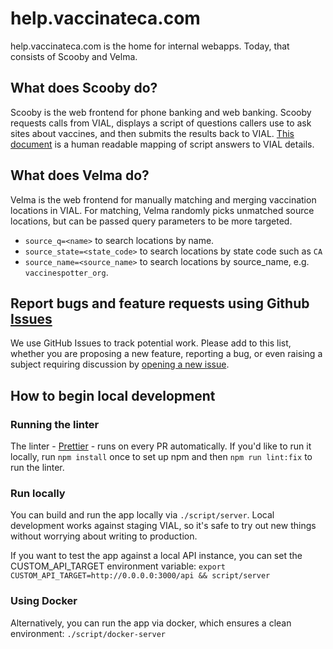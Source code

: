 # help.vaccinateca.com

help.vaccinateca.com is the home for internal webapps. Today, that consists of Scooby and Velma.

## What does Scooby do?

Scooby is the web frontend for phone banking and web banking. Scooby requests calls from VIAL, 
displays a script of questions callers use to ask sites about vaccines, and then submits the results back to VIAL.
[This document](apimapping.md) is a human readable mapping of script answers to VIAL details.

## What does Velma do?

Velma is the web frontend for manually matching and merging vaccination locations in VIAL. 
For matching, Velma randomly picks unmatched source locations, but can be passed query parameters to be more targeted.
- `source_q=<name>` to search locations by name.
- `source_state=<state_code>` to search locations by state code such as `CA`
- `source_name=<source_name>` to search locations by source_name, e.g. `vaccinespotter_org`.

## Report bugs and feature requests using Github [Issues](https://github.com/CAVaccineInventory/help.vaccinate/issues)

We use GitHub Issues to track potential work. Please add to this list,
whether you are proposing a new feature, reporting a bug, or even
raising a subject requiring discussion by [opening a new
issue](https://github.com/CAVaccineInventory/help.vaccinate/issues/new).

## How to begin local development

### Running the linter

The linter - [Prettier](https://prettier.io/) - runs on every PR
automatically. If you'd like to run it locally, run `npm install` once
to set up npm and then `npm run lint:fix` to run the linter.

### Run locally

You can build and run the app locally via `./script/server`. Local
development works against staging VIAL, so it's safe to try out new
things without worrying about writing to production.

If you want to test the app against a local API instance, you can set
the CUSTOM_API_TARGET environment variable: `export CUSTOM_API_TARGET=http://0.0.0.0:3000/api && script/server`

### Using Docker

Alternatively, you can run the app via docker, which ensures a clean
environment: `./script/docker-server`

